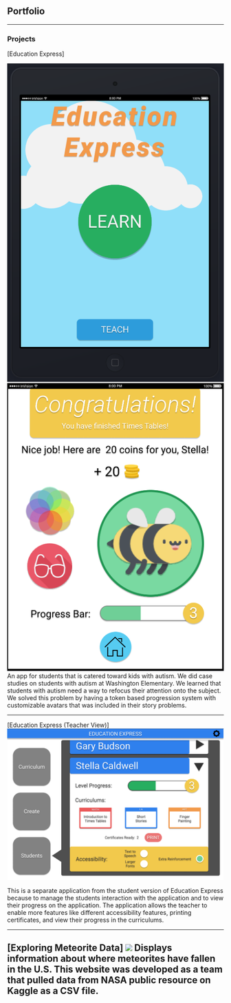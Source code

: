 ## Portfolio

---

### Projects

[Education Express]

<img src="images/INFO200ss1.PNG?raw=true"/>
<img src="images/INFO200ss2.PNG?raw=true"/>
An app for students that is catered toward kids with autism. We did case studies on students with autism at Washington Elementary. We learned that students with autism need a way to refocus their attention onto the subject. We solved this problem by having a token based progression system with customizable avatars that was included in their story problems.

---
[Education Express (Teacher View)]
<img src="images/INFO200teach.PNG?raw=true"/>

This is a separate application from the student version of Education Express because to manage the students interaction with the application and to view their progress on the application. The application allows the teacher to enable more features like different accessibility features, printing certificates, and view their progress in the curriculums.

---
[Exploring Meteorite Data]
<img src="images/INFO201Project.jpg?raw=true"/>
Displays information about where meteorites have fallen in the U.S. This website was developed as a team that pulled data from NASA public resource on Kaggle as a CSV file.
---

